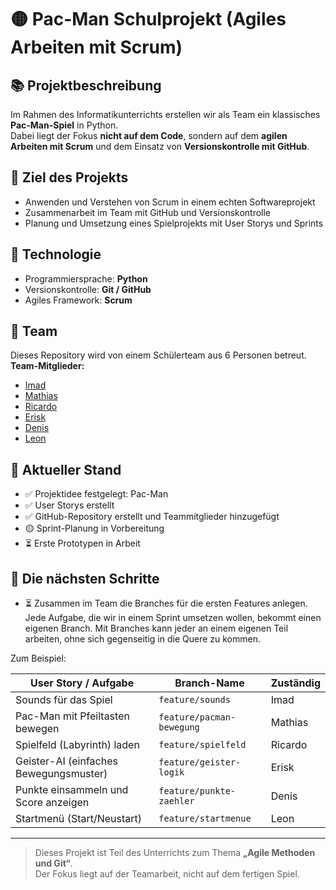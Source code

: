 # 🟡 Pac-Man Schulprojekt (Agiles Arbeiten mit Scrum)

## 📚 Projektbeschreibung
Im Rahmen des Informatikunterrichts erstellen wir als Team ein klassisches **Pac-Man-Spiel** in Python.  
Dabei liegt der Fokus **nicht auf dem Code**, sondern auf dem **agilen Arbeiten mit Scrum** und dem Einsatz von **Versionskontrolle mit GitHub**.

## 🎯 Ziel des Projekts
- Anwenden und Verstehen von Scrum in einem echten Softwareprojekt
- Zusammenarbeit im Team mit GitHub und Versionskontrolle
- Planung und Umsetzung eines Spielprojekts mit User Storys und Sprints

## 🔧 Technologie
- Programmiersprache: **Python**
- Versionskontrolle: **Git / GitHub**
- Agiles Framework: **Scrum**

## 👥 Team
Dieses Repository wird von einem Schülerteam aus 6 Personen betreut.  
**Team-Mitglieder:**  
- [Imad](https://github.com/masterkreb)
- [Mathias](https://github.com/Lunyxium)
- [Ricardo](https://github.com/RiciYT)
- [Erisk](https://github.com/EriskReyes)
- [Denis](https://github.com/perdomodenis)
- [Leon](https://github.com/Neox-R)

## 📝 Aktueller Stand
- ✅ Projektidee festgelegt: Pac-Man  
- ✅ User Storys erstellt  
- ✅ GitHub-Repository erstellt und Teammitglieder hinzugefügt  
- 🟡 Sprint-Planung in Vorbereitung  
- ⏳ Erste Prototypen in Arbeit

## 📝 Die nächsten Schritte 
- ⏳ Zusammen im Team die Branches für die ersten Features anlegen. 
Jede Aufgabe, die wir in einem Sprint umsetzen wollen, bekommt einen eigenen Branch. 
Mit Branches kann jeder an einem eigenen Teil arbeiten, ohne sich gegenseitig in die Quere zu kommen.

Zum Beispiel:

| User Story / Aufgabe                   | Branch-Name               | Zuständig       |
| -------------------------------------- | ------------------------- | --------------- |
| Sounds für das Spiel                   | `feature/sounds`          | Imad            |
| Pac-Man mit Pfeiltasten bewegen        | `feature/pacman-bewegung` | Mathias         |
| Spielfeld (Labyrinth) laden            | `feature/spielfeld`       | Ricardo         |
| Geister-AI (einfaches Bewegungsmuster) | `feature/geister-logik`   | Erisk           |
| Punkte einsammeln und Score anzeigen   | `feature/punkte-zaehler`  | Denis           |
| Startmenü (Start/Neustart)             | `feature/startmenue`      | Leon            |


---

> Dieses Projekt ist Teil des Unterrichts zum Thema **„Agile Methoden und Git“**.  
> Der Fokus liegt auf der Teamarbeit, nicht auf dem fertigen Spiel.
